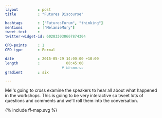 ```yaml
---
layout         : post
title          : "Futures Discourse"

hashtags       : ["FuturesForum", "thinking"]
mentions       : ["MelanieMury"]
tweet-text     :
twitter-widget-id: 602833030667874304

CPD-points     : 1
CPD-type       : Formal

date           : 2015-05-29 14:00:00 +10:00
length         :            00:45:00
                          # hh:mm:ss
gradient       : six

---
```


Mel's going to cross examine the speakers to hear all about what happened in the workshops. This is going to be very interactive so tweet lots of questions and comments and we'll roll them into the conversation.

<div class="the-map">{% include ff-map.svg %}</div>
